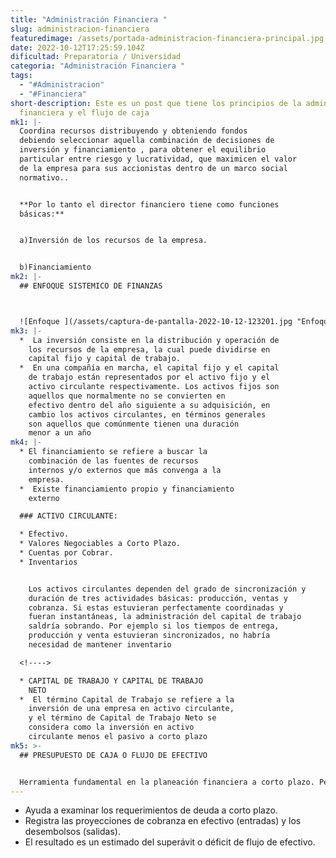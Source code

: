 ```yaml
---
title: "Administración Financiera "
slug: administracion-financiera
featuredimage: /assets/portada-administracion-financiera-principal.jpg
date: 2022-10-12T17:25:59.104Z
dificultad: Preparatoria / Universidad
categoria: "Administración Financiera "
tags:
  - "#Administracion"
  - "#Financiera"
short-description: Este es un post que tiene los principios de la administración
  financiera y el flujo de caja
mk1: |-
  Coordina recursos distribuyendo y obteniendo fondos 
  debiendo seleccionar aquella combinación de decisiones de 
  inversión y financiamiento , para obtener el equilibrio 
  particular entre riesgo y lucratividad, que maximicen el valor 
  de la empresa para sus accionistas dentro de un marco social 
  normativo..


  **Por lo tanto el director financiero tiene como funciones 
  básicas:**


  a)Inversión de los recursos de la empresa.


  b)Financiamiento
mk2: |-
  ## ENFOQUE SISTEMICO DE FINANZAS



  ![Enfoque ](/assets/captura-de-pantalla-2022-10-12-123201.jpg "Enfoque")
mk3: |-
  *  La inversión consiste en la distribución y operación de 
    los recursos de la empresa, la cual puede dividirse en 
    capital fijo y capital de trabajo.
  *  En una compañía en marcha, el capital fijo y el capital 
    de trabajo están representados por el activo fijo y el 
    activo circulante respectivamente. Los activos fijos son 
    aquellos que normalmente no se convierten en 
    efectivo dentro del año siguiente a su adquisición, en 
    cambio los activos circulantes, en términos generales 
    son aquellos que comúnmente tienen una duración 
    menor a un año
mk4: |-
  * El financiamiento se refiere a buscar la 
    combinación de las fuentes de recursos 
    internos y/o externos que más convenga a la 
    empresa.
  *  Existe financiamiento propio y financiamiento 
    externo

  ### ACTIVO CIRCULANTE:

  * Efectivo.
  * Valores Negociables a Corto Plazo.
  * Cuentas por Cobrar.
  * Inventarios


    Los activos circulantes dependen del grado de sincronización y 
    duración de tres actividades básicas: producción, ventas y 
    cobranza. Si estas estuvieran perfectamente coordinadas y 
    fueran instantáneas, la administración del capital de trabajo 
    saldría sobrando. Por ejemplo si los tiempos de entrega, 
    producción y venta estuvieran sincronizados, no habría 
    necesidad de mantener inventario

  <!---->

  * CAPITAL DE TRABAJO Y CAPITAL DE TRABAJO 
    NETO
  *  El término Capital de Trabajo se refiere a la 
    inversión de una empresa en activo circulante, 
    y el término de Capital de Trabajo Neto se 
    considera como la inversión en activo 
    circulante menos el pasivo a corto plazo
mk5: >-
  ## PRESUPUESTO DE CAJA O FLUJO DE EFECTIVO


  Herramienta fundamental en la planeación financiera a corto plazo. Permite identificar los requerimientos y las oportunidades financieras a corto plazo.
---
```



* Ayuda a examinar los requerimientos de deuda a corto plazo.
* Registra las proyecciones de cobranza en efectivo (entradas) y los desembolsos (salidas).
* El resultado es un estimado del superávit o déficit de flujo de efectivo.